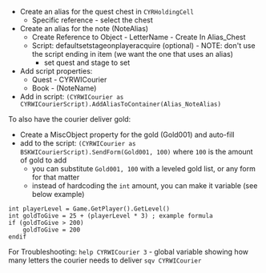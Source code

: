 - Create an alias for the quest chest in `CYRHoldingCell`
	- Specific reference - select the chest
- Create an alias for the note (NoteAlias)
	- Create Reference to Object - LetterName - Create In Alias_Chest
	- Script: defaultsetstageonplayeracquire (optional) - NOTE: don't use the script ending in item (we want the one that uses an alias)
		- set quest and stage to set
- Add script properties:
	- Quest - CYRWICourier
	- Book - (NoteName)
- Add in script: `(CYRWICourier as CYRWICourierScript).AddAliasToContainer(Alias_NoteAlias)`

To also have the courier deliver gold:
- Create a MiscObject property for the gold (Gold001) and auto-fill
- add to the script: `(CYRWICourier as BSKWICourierScript).SendForm(Gold001, 100)` where `100` is the amount of gold to add
	- you can substitute `Gold001, 100` with a leveled gold list, or any form for that matter
	- instead of hardcoding the `int` amount, you can make it variable (see below example)
```
int playerLevel = Game.GetPlayer().GetLevel()
int goldToGive = 25 + (playerLevel * 3) ; example formula
if (goldToGive > 200)
    goldToGive = 200
endif
```


For Troubleshooting:
`help CYRWICourier 3` - global variable showing how many letters the courier needs to deliver
`sqv CYRWICourier`